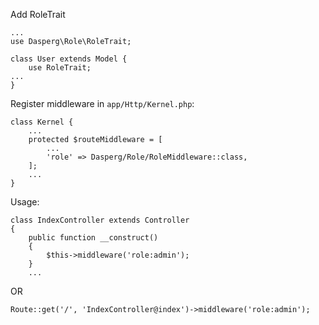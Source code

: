 Add RoleTrait
```
...
use Dasperg\Role\RoleTrait;

class User extends Model {
    use RoleTrait;
...
}
```

Register middleware in `app/Http/Kernel.php`:
```
class Kernel {
    ...
    protected $routeMiddleware = [
        ...
        'role' => Dasperg/Role/RoleMiddleware::class,
    ];
    ...
}
```

Usage:
```
class IndexController extends Controller
{
    public function __construct()
    {
        $this->middleware('role:admin');
    }
    ...
```
OR
```
Route::get('/', 'IndexController@index')->middleware('role:admin');
```

